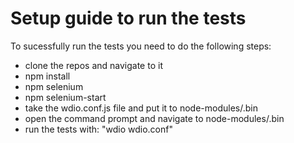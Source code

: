 # Setup guide to run the tests

To sucessfully run the tests you need to do the following steps:

* clone the repos and navigate to it
* npm install
* npm selenium
* npm selenium-start
* take the wdio.conf.js file and put it to node-modules/.bin
* open the command prompt and navigate to node-modules/.bin
* run the tests with: "wdio wdio.conf"